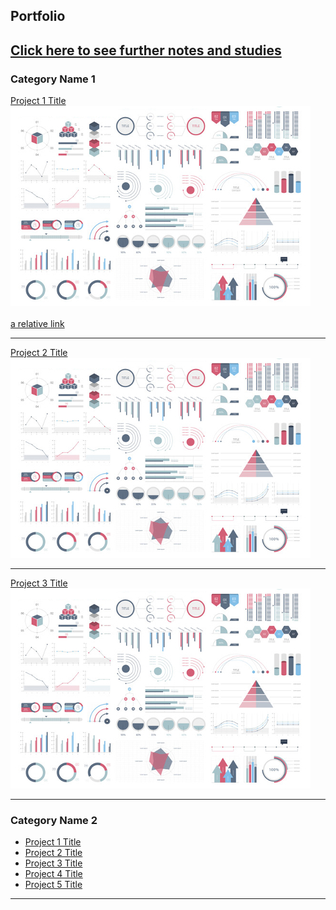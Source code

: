 ## Portfolio

[Click here to see further notes and studies](studies.md)
---

### Category Name 1 

[Project 1 Title](/sample_page)
<img src="images/dummy_thumbnail.jpg?raw=true"/><br><br>
[a relative link](sample_page.md)

---
[Project 2 Title](/pdf/sample_presentation.pdf)
<img src="images/dummy_thumbnail.jpg?raw=true"/>

---
[Project 3 Title](http://example.com/)
<img src="images/dummy_thumbnail.jpg?raw=true"/>

---

### Category Name 2

- [Project 1 Title](http://example.com/)
- [Project 2 Title](http://example.com/)
- [Project 3 Title](http://example.com/)
- [Project 4 Title](http://example.com/)
- [Project 5 Title](http://example.com/)

---






